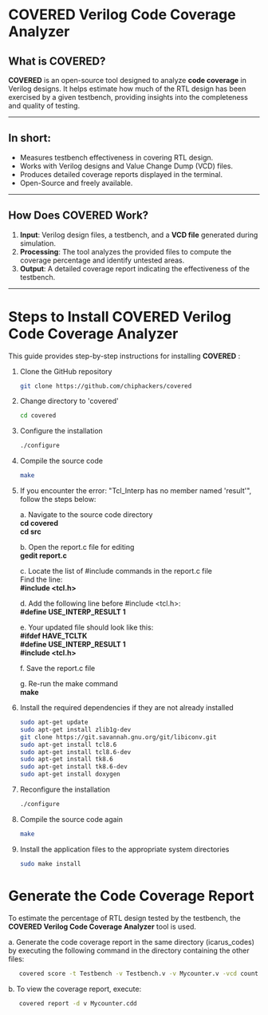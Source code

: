 # COVERED Verilog Code Coverage Analyzer

## What is COVERED?

**COVERED** is an open-source tool designed to analyze **code coverage** in Verilog designs. It helps estimate how much of the RTL design has been exercised by a given testbench, providing insights into the completeness and quality of testing.

---

## In short:

-  Measures testbench effectiveness in covering RTL design.
-  Works with Verilog designs and Value Change Dump (VCD) files.
-  Produces detailed coverage reports displayed in the terminal.
-  Open-Source and freely available.

---

## How Does COVERED Work?

1. **Input**: Verilog design files, a testbench, and a **VCD file** generated during simulation.
2. **Processing**: The tool analyzes the provided files to compute the coverage percentage and identify untested areas.
3. **Output**: A detailed coverage report indicating the effectiveness of the testbench.


---

# Steps to Install COVERED Verilog Code Coverage Analyzer

This guide provides step-by-step instructions for installing **COVERED** :


1. Clone the GitHub repository
   ```bash
   git clone https://github.com/chiphackers/covered
   ```

2. Change directory to 'covered'
   ```bash
   cd covered
   ```

3. Configure the installation
   ```bash
   ./configure
   ```

4. Compile the source code
   ```bash
   make
   ```

5. If you encounter the error: "Tcl_Interp has no member named 'result'", follow the steps below:
   
      a. Navigate to the source code directory  
         **cd covered  
         cd src**

      b. Open the report.c file for editing  
         **gedit report.c**

      c. Locate the list of #include commands in the report.c file  
         Find the line:  
         **#include <tcl.h>**

      d. Add the following line before #include <tcl.h>:  
         **#define USE_INTERP_RESULT 1**

      e. Your updated file should look like this:  
         **#ifdef HAVE_TCLTK  
         #define USE_INTERP_RESULT 1  
         #include <tcl.h>**

      f. Save the report.c file

      g. Re-run the make command  
         **make**

6. Install the required dependencies if they are not already installed
   ```bash
   sudo apt-get update
   sudo apt-get install zlib1g-dev
   git clone https://git.savannah.gnu.org/git/libiconv.git
   sudo apt-get install tcl8.6
   sudo apt-get install tcl8.6-dev
   sudo apt-get install tk8.6
   sudo apt-get install tk8.6-dev
   sudo apt-get install doxygen
   ```

7. Reconfigure the installation
   ```bash
   ./configure
   ```

8. Compile the source code again
   ```bash
   make
   ```

9. Install the application files to the appropriate system directories
   ```bash
   sudo make install
   ```

# Generate the Code Coverage Report

To estimate the percentage of RTL design tested by the testbench, the **COVERED Verilog Code Coverage Analyzer** tool is used.

a. Generate the code coverage report in the same directory (icarus_codes) by executing the following command in the directory containing the other files:
```bash
   covered score -t Testbench -v Testbench.v -v Mycounter.v -vcd count.vcd -o Mycounter.cdd
```

b. To view the coverage report, execute:
```bash
   covered report -d v Mycounter.cdd
```

